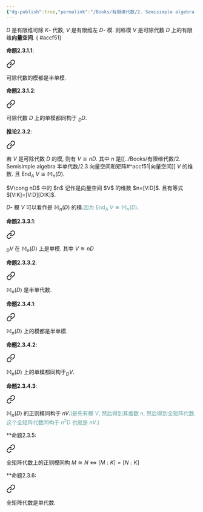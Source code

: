 ```yaml
---
{"dg-publish":true,"permalink":"/Books/有限维代数/2. Semisimple algebra 半单代数/2.3 向量空间和矩阵/","dgPassFrontmatter":true,"created":"2024-08-13T20:14:06.184+08:00","updated":"2024-08-16T22:15:03.253+08:00"}
---
```


$D$ 是有限维可除 $K$- 代数, $V$ 是有限维左 $D$- 模. 则称模 $V$ 是可除代数 $D$ 上的有限维**向量空间**.
{ #accf51}


**命题2.3.1.1**: 
<div class="transclusion internal-embed is-loaded"><a class="markdown-embed-link" href="///#104a29" aria-label="Open link"><svg xmlns="http://www.w3.org/2000/svg" width="24" height="24" viewBox="0 0 24 24" fill="none" stroke="currentColor" stroke-width="2" stroke-linecap="round" stroke-linejoin="round" class="svg-icon lucide-link"><path d="M10 13a5 5 0 0 0 7.54.54l3-3a5 5 0 0 0-7.07-7.07l-1.72 1.71"></path><path d="M14 11a5 5 0 0 0-7.54-.54l-3 3a5 5 0 0 0 7.07 7.07l1.71-1.71"></path></svg></a><div class="markdown-embed">



可除代数的模都是半单模. 

</div></div>


**命题2.3.1.2**: 
<div class="transclusion internal-embed is-loaded"><a class="markdown-embed-link" href="///#848e78" aria-label="Open link"><svg xmlns="http://www.w3.org/2000/svg" width="24" height="24" viewBox="0 0 24 24" fill="none" stroke="currentColor" stroke-width="2" stroke-linecap="round" stroke-linejoin="round" class="svg-icon lucide-link"><path d="M10 13a5 5 0 0 0 7.54.54l3-3a5 5 0 0 0-7.07-7.07l-1.72 1.71"></path><path d="M14 11a5 5 0 0 0-7.54-.54l-3 3a5 5 0 0 0 7.07 7.07l1.71-1.71"></path></svg></a><div class="markdown-embed">



可除代数 $D$ 上的单模都同构于 $_DD$. 

</div></div>


**推论2.3.2**: 
<div class="transclusion internal-embed is-loaded"><a class="markdown-embed-link" href="///#143e87" aria-label="Open link"><svg xmlns="http://www.w3.org/2000/svg" width="24" height="24" viewBox="0 0 24 24" fill="none" stroke="currentColor" stroke-width="2" stroke-linecap="round" stroke-linejoin="round" class="svg-icon lucide-link"><path d="M10 13a5 5 0 0 0 7.54.54l3-3a5 5 0 0 0-7.07-7.07l-1.72 1.71"></path><path d="M14 11a5 5 0 0 0-7.54-.54l-3 3a5 5 0 0 0 7.07 7.07l1.71-1.71"></path></svg></a><div class="markdown-embed">



若 $V$ 是可除代数 $D$ 的模, 则有 $V\cong nD$. 其中 $n$ 是[[../Books/有限维代数/2. Semisimple algebra 半单代数/2.3 向量空间和矩阵#^accf51\|向量空间]] $V$ 的维数. 且 $\mathrm{End}_A\ V\cong \mathbb{M}_n(D)$. 

</div></div>
  $V\cong nD$ 中的 $n$ 记作是向量空间 $V$ 的维数 $n=[V:D]$. 且有等式 $[V:K]=[V:D][D:K]$.

 $D$- 模 $V$ 可以看作是 $\mathbb{M}_n(D)$ 的模.<font color=CadetBlue>因为 $\mathrm{End}_A\ V\cong \mathbb{M}_n(D)$</font>.

**命题2.3.3.1**: 
<div class="transclusion internal-embed is-loaded"><a class="markdown-embed-link" href="///#bbfc86" aria-label="Open link"><svg xmlns="http://www.w3.org/2000/svg" width="24" height="24" viewBox="0 0 24 24" fill="none" stroke="currentColor" stroke-width="2" stroke-linecap="round" stroke-linejoin="round" class="svg-icon lucide-link"><path d="M10 13a5 5 0 0 0 7.54.54l3-3a5 5 0 0 0-7.07-7.07l-1.72 1.71"></path><path d="M14 11a5 5 0 0 0-7.54-.54l-3 3a5 5 0 0 0 7.07 7.07l1.71-1.71"></path></svg></a><div class="markdown-embed">



 $_DV$ 在 $\mathbb{M}_n(D)$ 上是单模. 其中 $V\cong nD$  

</div></div>


**命题2.3.3.2**: 
<div class="transclusion internal-embed is-loaded"><a class="markdown-embed-link" href="///#95cdd6" aria-label="Open link"><svg xmlns="http://www.w3.org/2000/svg" width="24" height="24" viewBox="0 0 24 24" fill="none" stroke="currentColor" stroke-width="2" stroke-linecap="round" stroke-linejoin="round" class="svg-icon lucide-link"><path d="M10 13a5 5 0 0 0 7.54.54l3-3a5 5 0 0 0-7.07-7.07l-1.72 1.71"></path><path d="M14 11a5 5 0 0 0-7.54-.54l-3 3a5 5 0 0 0 7.07 7.07l1.71-1.71"></path></svg></a><div class="markdown-embed">



 $\mathbb{M}_n(D)$ 是半单代数. 

</div></div>


**命题2.3.4.1**: 
<div class="transclusion internal-embed is-loaded"><a class="markdown-embed-link" href="///#8a975a" aria-label="Open link"><svg xmlns="http://www.w3.org/2000/svg" width="24" height="24" viewBox="0 0 24 24" fill="none" stroke="currentColor" stroke-width="2" stroke-linecap="round" stroke-linejoin="round" class="svg-icon lucide-link"><path d="M10 13a5 5 0 0 0 7.54.54l3-3a5 5 0 0 0-7.07-7.07l-1.72 1.71"></path><path d="M14 11a5 5 0 0 0-7.54-.54l-3 3a5 5 0 0 0 7.07 7.07l1.71-1.71"></path></svg></a><div class="markdown-embed">



 $\mathbb{M}_n(D)$ 上的模都是半单模. 

</div></div>


**命题2.3.4.2**:
<div class="transclusion internal-embed is-loaded"><a class="markdown-embed-link" href="///#066a0d" aria-label="Open link"><svg xmlns="http://www.w3.org/2000/svg" width="24" height="24" viewBox="0 0 24 24" fill="none" stroke="currentColor" stroke-width="2" stroke-linecap="round" stroke-linejoin="round" class="svg-icon lucide-link"><path d="M10 13a5 5 0 0 0 7.54.54l3-3a5 5 0 0 0-7.07-7.07l-1.72 1.71"></path><path d="M14 11a5 5 0 0 0-7.54-.54l-3 3a5 5 0 0 0 7.07 7.07l1.71-1.71"></path></svg></a><div class="markdown-embed">



 $\mathbb{M}_n(D)$ 上的单模都同构于$_DV$.  

</div></div>
 
**命题2.3.4.3**: 
<div class="transclusion internal-embed is-loaded"><a class="markdown-embed-link" href="///#1ceed7" aria-label="Open link"><svg xmlns="http://www.w3.org/2000/svg" width="24" height="24" viewBox="0 0 24 24" fill="none" stroke="currentColor" stroke-width="2" stroke-linecap="round" stroke-linejoin="round" class="svg-icon lucide-link"><path d="M10 13a5 5 0 0 0 7.54.54l3-3a5 5 0 0 0-7.07-7.07l-1.72 1.71"></path><path d="M14 11a5 5 0 0 0-7.54-.54l-3 3a5 5 0 0 0 7.07 7.07l1.71-1.71"></path></svg></a><div class="markdown-embed">



 $\mathbb{M}_n(D)$ 的正则模同构于 $nV$.<font color=CadetBlue>(是先有模 $V$, 然后得到其维数 $n$, 然后得到全矩阵代数. 这个全矩阵代数同构于 $n^2D$ 也就是 $nV$.)</font> 

</div></div>


**命题2.3.5: 
<div class="transclusion internal-embed is-loaded"><a class="markdown-embed-link" href="///#72b6ac" aria-label="Open link"><svg xmlns="http://www.w3.org/2000/svg" width="24" height="24" viewBox="0 0 24 24" fill="none" stroke="currentColor" stroke-width="2" stroke-linecap="round" stroke-linejoin="round" class="svg-icon lucide-link"><path d="M10 13a5 5 0 0 0 7.54.54l3-3a5 5 0 0 0-7.07-7.07l-1.72 1.71"></path><path d="M14 11a5 5 0 0 0-7.54-.54l-3 3a5 5 0 0 0 7.07 7.07l1.71-1.71"></path></svg></a><div class="markdown-embed">



全矩阵代数上的正则模同构 $M\cong N$ $\iff$  $[M:K]=[N:K]$ 

</div></div>


**命题2.3.6: 
<div class="transclusion internal-embed is-loaded"><a class="markdown-embed-link" href="///#5f86a5" aria-label="Open link"><svg xmlns="http://www.w3.org/2000/svg" width="24" height="24" viewBox="0 0 24 24" fill="none" stroke="currentColor" stroke-width="2" stroke-linecap="round" stroke-linejoin="round" class="svg-icon lucide-link"><path d="M10 13a5 5 0 0 0 7.54.54l3-3a5 5 0 0 0-7.07-7.07l-1.72 1.71"></path><path d="M14 11a5 5 0 0 0-7.54-.54l-3 3a5 5 0 0 0 7.07 7.07l1.71-1.71"></path></svg></a><div class="markdown-embed">



全矩阵代数是单代数. 

</div></div>
